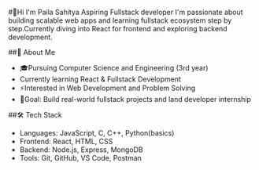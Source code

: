 #👋Hi I'm Paila Sahitya
Aspiring Fullstack developer
I'm passionate about building scalable web apps and learning fullstack ecosystem step by step.Currently diving into React for frontend and exploring backend development.

##📖 About Me
- 🎓Pursuing Computer Science and Engineering (3rd year)
- Currently learning React & Fullstack Development
- ⚡Interested in Web Development and Problem Solving
- 🎯Goal: Build real-world fullstack projects and land developer internship

##🛠 Tech Stack
 - Languages: JavaScript, C, C++, Python(basics)
 - Frontend: React, HTML, CSS
 - Backend: Node.js, Express, MongoDB
 - Tools: Git, GitHub, VS Code, Postman
